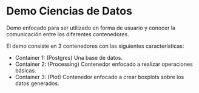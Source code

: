 # Demo Ciencias de Datos

Demo enfocado para ser utilizado en forma de usuario y conocer la comunicación entre los diferentes contenedores.

El demo consiste en 3 contenedores con las siguientes características:
 - Container 1: (Postgres) Una base de datos.
 - Container 2: (Processing) Contenedor enfocado a realizar operaciones básicas.
 - Container 3: (Plot) Contenedor enfocado a crear boxplots sobre los datos generados.

